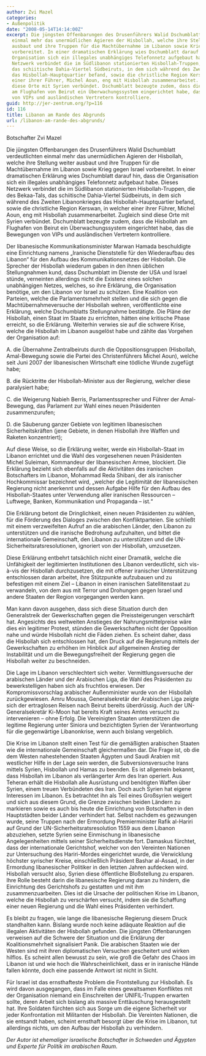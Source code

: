 ```yaml
---
author: Zvi Mazel
categories:
- Außenpolitik
date: "2008-05-14T14:14:00Z"
excerpt: Die jüngsten Offenbarungen des Drusenführers Walid Dschumblatt verdeutlichten
  einmal mehr das unermüdlichen Agieren der Hisbollah, welche ihre Stellung weiter
  ausbaut und ihre Truppen für die Machtübernahme im Libanon sowie Krieg gegen Israel
  vorbereitet. In einer dramatischen Erklärung wies Dschumblatt darauf hin, dass die
  Organisation sich ein illegales unabhängiges Telefonnetz aufgebaut habe. Dieses
  Netzwerk verbindet die im Südlibanon stationierten Hisbollah-Truppen, die des Bekaa-Tals,
  das schiitische Dahia-Viertel Südbeiruts, in dem sich während des Zweiten Libanonkrieges
  das Hisbollah-Hauptquartier befand, sowie die christliche Region Kerswan, in welcher
  einer ihrer Führer, Michel Aoun, eng mit Hisbollah zusammenarbeitet. Zugleich sind
  diese Orte mit Syrien verbündet. Dschumblatt bezeugte zudem, dass die Hisbollah
  am Flughafen von Beirut ein Überwachungssystem eingerichtet habe, das die Bewegungen
  von VIPs und ausländischen Vertretern kontrolliere.
guid: http://jer-zentrum.org/?p=116
id: 116
title: Libanon am Rande des Abgrunds
url: /libanon-am-rande-des-abgrunds/
---
```



Botschafter Zvi Mazel

 

Die jüngsten Offenbarungen des Drusenführers Walid Dschumblatt verdeutlichten einmal mehr das unermüdlichen Agieren der Hisbollah, welche ihre Stellung weiter ausbaut und ihre Truppen für die Machtübernahme im Libanon sowie Krieg gegen Israel vorbereitet. In einer dramatischen Erklärung wies Dschumblatt darauf hin, dass die Organisation sich ein illegales unabhängiges Telefonnetz aufgebaut habe. Dieses Netzwerk verbindet die im Südlibanon stationierten Hisbollah-Truppen, die des Bekaa-Tals, das schiitische Dahia-Viertel Südbeiruts, in dem sich während des Zweiten Libanonkrieges das Hisbollah-Hauptquartier befand, sowie die christliche Region Kerswan, in welcher einer ihrer Führer, Michel Aoun, eng mit Hisbollah zusammenarbeitet. Zugleich sind diese Orte mit Syrien verbündet. Dschumblatt bezeugte zudem, dass die Hisbollah am Flughafen von Beirut ein Überwachungssystem eingerichtet habe, das die Bewegungen von VIPs und ausländischen Vertretern kontrolliere.

 

 

Der libanesische Kommunikationsminister Marwan Hamada beschuldigte eine Einrichtung namens „Iranische Dienststelle für den Wiederaufbau des Libanon“ für den Aufbau des Kommunikationsnetzes der Hisbollah. Die Sprecher der Hisbollah wiederum gaben in den ihnen üblichen Stellungnahmen kund, dass Dschumblatt im Dienste der USA und Israel stünde, verneinten allerdings nicht die Existenz eines solchen unabhängigen Netzes, welches, so ihre Erklärung, die Organisation benötige, um den Libanon vor Israel zu schützen. Eine Koalition von Parteien, welche die Parlamentsmehrheit stellen und die sich gegen die Machtübernahmeversuche der Hisbollah wehren, veröffentlichte eine Erklärung, welche Dschumblatts Stellungnahme bestätigte. Die Pläne der Hisbollah, einen Staat im Staate zu errichten, hätten eine kritische Phase erreicht, so die Erklärung. Weiterhin verwies sie auf die schwere Krise, welche die Hisbollah im Libanon ausgelöst habe und zählte das Vorgehen der Organisation auf: 

 

 

A. die Übernahme Zentralbeiruts durch die Oppositionsgruppen (Hisbollah, Amal-Bewegung sowie die Partei des Christenführers Michel Aoun), welche seit Juni 2007 der libanesischen Wirtschaft eine tödliche Wunde zugefügt habe;

B. die Rücktritte der Hisbollah-Minister aus der Regierung, welcher diese paralysiert habe;

C. die Weigerung Nabieh Berris, Parlamentssprecher und Führer der Amal-Bewegung, das Parlament zur Wahl eines neuen Präsidenten zusammenzurufen;

D. die Säuberung ganzer Gebiete von legitimen libanesischen Sicherheitskräften (jene Gebiete, in denen Hisbollah ihre Waffen und Raketen konzentriert);

 

 

Auf diese Weise, so die Erklärung weiter, werde ein Hisbollah-Staat im Libanon errichtet und die Wahl des vorgesehenen neuen Präsidenten Michel Suleiman, Kommandeur der libanesischen Armee, blockiert. Die Erklärung bezieht sich ebenfalls auf die Aktivitäten des iranischen Botschafters im Libanon, Mohammad Reda Shibani, der als iranischer Hochkommissar bezeichnet wird, „welcher die Legitimität der libanesischen Regierung nicht anerkennt und dessen Aufgabe Hilfe für den Aufbau des Hisbollah-Staates unter Verwendung aller iranischen Ressourcen – Luftwege, Banken, Kommunikation und Propaganda – ist.“ 

Die Erklärung betont die Dringlichkeit, einen neuen Präsidenten zu wählen, für die Förderung des Dialoges zwischen den Konfliktparteien. Sie schließt mit einem verzweifelten Aufruf an die arabischen Länder, den Libanon zu unterstützen und die iranische Bedrohung aufzuhalten, und bittet die internationale Gemeinschaft, den Libanon zu unterstützen und die UN-Sicherheitsratsresolutionen, ignoriert von der Hisbollah, umzusetzen.

 

 

Diese Erklärung entbehrt tatsächlich nicht einer Dramatik, welche die Unfähigkeit der legitimierten Institutionen des Libanon verdeutlicht, sich vis-à-vis der Hisbollah durchzusetzen, die mit offener iranischer Unterstützung entschlossen daran arbeitet, ihre Stützpunkte aufzubauen und zu befestigen mit einem Ziel – Libanon in einen iranischen Satellitenstaat zu verwandeln, von dem aus mit Terror und Drohungen gegen Israel und andere Staaten der Region vorgegangen werden kann.

 

 

Man kann davon ausgehen, dass sich diese Situation durch den Generalstreik der Gewerkschaften gegen die Preissteigerungen verschärft hat. Angesichts des weltweiten Anstieges der Nahrungsmittelpreise wäre dies ein legitimer Protest, stünden die Gewerkschaften nicht der Opposition nahe und würde Hisbollah nicht die Fäden ziehen. Es scheint daher, dass die Hisbollah sich entschlossen hat, den Druck auf die Regierung mittels der Gewerkschaften zu erhöhen im Hinblick auf allgemeinen Anstieg der Instabilität und um die Bewegungsfreiheit der Regierung gegen die Hisbollah weiter zu beschneiden.

 

 

Die Lage im Libanon verschlechtert sich weiter. Vermittlungsversuche der arabischen Länder und der Arabischen Liga, die Wahl des Präsidenten zu bewerkstelligen haben sich als fruchtlos erwiesen. Der Kompromissvorschlag arabischer Außenminister wurde von der Hisbollah zurückgewiesen. Amru Moussa, Generalsekretär der Arabischen Liga zeigte sich der ertraglosen Reisen nach Beirut bereits überdrüssig. Auch der UN-Generalsekretär Ki-Moon hat bereits Kraft seines Amtes versucht zu intervenieren – ohne Erfolg. Die Vereinigten Staaten unterstützen die legitime Regierung unter Siniora und bezichtigten Syrien der Verantwortung für die gegenwärtige Libanonkrise, wenn auch bislang vergeblich.

 

 

Die Krise im Libanon stellt einen Test für die gemäßigten arabischen Staaten wie die internationale Gemeinschaft gleichermaßen dar. Die Frage ist, ob die dem Westen nahestehenden Staaten Ägypten und Saudi Arabien mit westlicher Hilfe in der Lage sein werden, die Subversionsversuche Irans mittels Syrien, Hisbollah und Hamas zu beenden. Es ist allgemein bekannt, dass Hisbollah im Libanon als verlängerter Arm des Iran operiert. Aus Teheran erhält die Hisbollah alle Ausrüstung und benötigten Waffen über Syrien, einem treuen Verbündeten des Iran. Doch auch Syrien hat eigene Interessen im Libanon. Es betrachtet ihn als Teil eines Großsyrien weigert und sich aus diesem Grund, die Grenze zwischen beiden Ländern zu markieren sowie es auch bis heute die Einrichtung von Botschaften in den Hauptstädten beider Länder verhindert hat. Selbst nachdem es gezwungen wurde, seine Truppen nach der Ermordung Premierminister Rafik al-Hariri auf Grund der UN-Sicherheitsratsresolution 1559 aus dem Libanon abzuziehen, setzte Syrien seine Einmischung in libanesische Angelegenheiten mittels seiner Sicherheitsdienste fort. Damaskus fürchtet, dass der internationale Gerichtshof, welcher von den Vereinten Nationen zur Untersuchung des Hariri-Mordes eingerichtet wurde, die Verwicklung höchster syrischer Kreise, einschließlich Präsident Bashar al-Assad, in der Ermordung libanesischer Politiker in den letzten Jahren aufdecken wird. Hisbollah versucht also, Syrien diese öffentliche Bloßstellung zu ersparen. Ihre Rolle besteht darin die libanesische Regierung daran zu hindern, die Einrichtung des Gerichtshofs zu gestatten und mit ihm zusammenzuarbeiten. Dies ist die Ursache der politischen Krise im Libanon, welche die Hisbollah zu verschärfen versucht, indem sie die Schaffung einer neuen Regierung und die Wahl eines Präsidenten verhindert.

 

 

Es bleibt zu fragen, wie lange die libanesische Regierung diesem Druck standhalten kann. Bislang wurde noch keine adäquate Reaktion auf die illegalen Aktivitäten der Hisbollah gefunden. Die jüngsten Offenbarungen verweisen auf die Schwere der Situation und die Erklärung der Koalitionsmehrheit signalisiert Panik. Die arabischen Staaten wie der Westen sind mit ihren diplomatischen Versuchen gescheitert und wirken hilflos. Es scheint allen bewusst zu sein, wie groß die Gefahr des Chaos im Libanon ist und wie hoch die Wahrscheinlichkeit, dass er in iranische Hände fallen könnte, doch eine passende Antwort ist nicht in Sicht.

 

 

Für Israel ist das ernsthafteste Problem die Frontstellung zur Hisbollah. Es wird davon ausgegangen, dass im Falle eines gewaltsamen Konfliktes mit der Organisation niemand ein Einschreiten der UNIFIL-Truppen erwarten sollte, deren Arbeit sich bislang als massive Enttäuschung herausgestellt hat. Ihre Soldaten fürchten sich aus Sorge um die eigene Sicherheit vor jeder Konfrontation mit Militanten der Hisbollah. Die Vereinten Nationen, die sie entsandt haben, scheint ernsthaft besorgt über die Krise im Libanon, tut allerdings nichts, um den Aufbau der Hisbollah zu verhindern.

 

 

*Der Autor ist ehemaliger israelische Botschafter in Schweden und Ägypten und Experte für Politik im arabischen Raum.*
